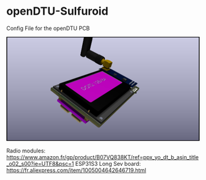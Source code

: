 # openDTU-Sulfuroid
Config File for the openDTU PCB

<img src="https://github.com/ccadic/openDTU-Sulfuroid/blob/main/openDTU4.jpg">

Radio modules: https://www.amazon.fr/gp/product/B07VQ838KT/ref=ppx_yo_dt_b_asin_title_o02_s00?ie=UTF8&psc=1
ESP31S3 Long Sev board: https://fr.aliexpress.com/item/1005004642646719.html


